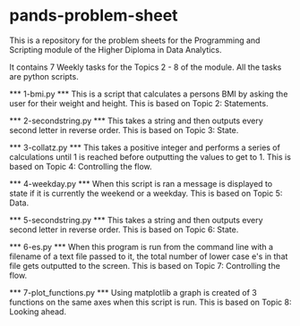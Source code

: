 # pands-problem-sheet

This is a repository for the problem sheets for the Programming and Scripting module of the Higher Diploma in Data Analytics.

It contains 7 Weekly tasks for the Topics 2 - 8 of the module. All the tasks are python scripts.

*** 1-bmi.py ***
This is a script that calculates a persons BMI by asking the user for their weight and height. This is based on Topic 2: Statements.

*** 2-secondstring.py ***
This takes a string and then outputs every second letter in reverse order. This is based on Topic 3: State.

*** 3-collatz.py ***
This takes a positive integer and performs a series of calculations until 1 is reached before outputting the values to get to 1. This is based on Topic 4: Controlling the flow.

*** 4-weekday.py ***
When this script is ran a message is displayed to state if it is currently the weekend or a weekday. This is based on Topic 5: Data.

*** 5-secondstring.py ***
This takes a string and then outputs every second letter in reverse order. This is based on Topic 6: State.

*** 6-es.py ***
When this program is run from the command line with a filename of a text file passed to it, the total number of lower case e's in that file gets outputted to the screen. This is based on Topic 7: Controlling the flow.

*** 7-plot_functions.py ***
Using matplotlib a graph is created of 3 functions on the same axes when this script is run. This is based on Topic 8: Looking ahead.
